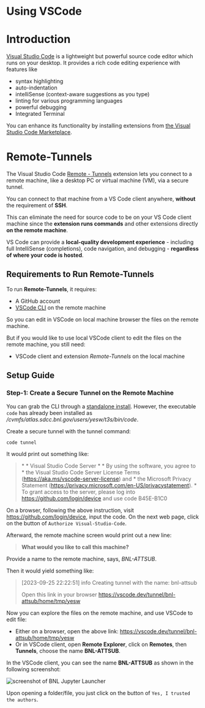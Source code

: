 # Using VSCode

# Introduction

[Visual Studio Code](https://code.visualstudio.com/) is a lightweight but
powerful source code editor which runs on your desktop. It provides a rich code
editing experience with features like

- syntax highlighting
- auto-indentation
- intelliSense (context-aware suggestions as you type)
- linting for various programming languages
- powerful debugging
- Integrated Terminal

You can enhance its functionality by installing extensions from
[the Visual Studio Code Marketplace](https://marketplace.visualstudio.com/VSCode).

# Remote-Tunnels

The Visual Studio Code
[Remote - Tunnels](https://marketplace.visualstudio.com/items?itemName=ms-vscode.remote-server)
extension lets you connect to a remote machine, like a desktop PC or virtual
machine (VM), via a secure tunnel.

You can connect to that machine from a VS Code client anywhere, **without** the
requirement of **SSH**.

This can eliminate the need for source code to be on your VS Code client machine
since the **extension runs commands** and other extensions directly **on the
remote machine**.

VS Code can provide a **local-quality development experience** - including full
IntelliSense (completions), code navigation, and debugging - **regardless of
where your code is hosted**.

## Requirements to Run Remote-Tunnels

To run **Remote-Tunnels**, it requires:

- A GitHub account
- [VSCode CLI](https://code.visualstudio.com/docs/editor/command-line) on the
  remote machine

So you can edit in VSCode on local machine browser the files on the remote
machine.

But if you would like to use local VSCode client to edit the files on the remote
machine, you still need:

- VSCode client and extension _Remote-Tunnels_ on the local machine

## Setup Guide

### Step-1: Create a Secure Tunnel on the Remote Machine

You can grab the CLI through a
[standalone install](https://code.visualstudio.com/#alt-downloads). However, the
executable `code` has already been installed as
_/cvmfs/atlas.sdcc.bnl.gov/users/yesw/t3s/bin/code_.

Create a secure tunnel with the tunnel command:

```
code tunnel
```

It would print out something like:

> \* \* Visual Studio Code Server \* \* By using the software, you agree to \*
> the Visual Studio Code Server License Terms
> (https://aka.ms/vscode-server-license) and \* the Microsoft Privacy Statement
> (https://privacy.microsoft.com/en-US/privacystatement). \* To grant access to
> the server, please log into https://github.com/login/device and use code
> B45E-B1C0

On a browser, following the above instruction, visit
https://github.com/login/device, input the code. On the next web page, click on
the button of `Authorize Visual-Studio-Code`.

Afterward, the remote machine screen would print out a new line:

> **What would you like to call this machine?**

Provide a name to the remote machine, says, _BNL-ATTSUB_.

Then it would yield something like:

> [2023-09-25 22:22:51] info Creating tunnel with the name: bnl-attsub
>
> Open this link in your browser
> https://vscode.dev/tunnel/bnl-attsub/home/tmp/yesw

Now you can explore the files on the remote machine, and use VSCode to edit
file:

- Either on a browser, open the above link:
  https://vscode.dev/tunnel/bnl-attsub/home/tmp/yesw
- Or in VSCode client, open **Remote Explorer**, click on **Remotes**, then
  **Tunnels**, choose the name **BNL-ATTSUB**.

In the VSCode client, you can see the name **BNL-ATTSUB** as shown in the
following screenshot:

![screenshot of BNL Jupyter Launcher](Screenshot-Remote-Tunnels.png)

Upon opening a folder/file, you just click on the button of
`Yes, I trusted the authors`.
